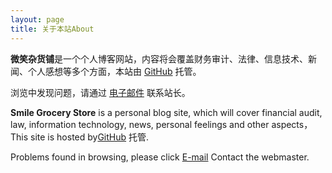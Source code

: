 ```yaml
---
layout: page
title: 关于本站About
---
```


**微笑杂货铺**是一个个人博客网站，内容将会覆盖财务审计、法律、信息技术、新闻、个人感想等多个方面，本站由 [GitHub](https://https://github.com/) 托管。

浏览中发现问题，请通过 [电子邮件](mailto://naniqao89@qq.com) 联系站长。



**Smile Grocery Store** is a personal blog site, which will cover financial audit, law, information technology, news, personal feelings and other aspects，This site is hosted by[GitHub](https://https://github.com/) 托管.

Problems found in browsing, please click [E-mail](mailto://naniqao89@qq.com) Contact the webmaster.